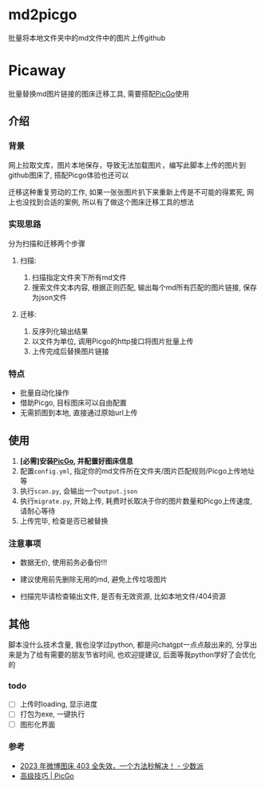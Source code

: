 # md2picgo
批量将本地文件夹中的md文件中的图片上传github
# Picaway

批量替换md图片链接的图床迁移工具, 需要搭配[PicGo](https://molunerfinn.com/PicGo/)使用

## 介绍

### 背景
网上拉取文库，图片本地保存，导致无法加载图片，编写此脚本上传的图片到github图床了, 搭配Picgo体验也还可以


迁移这种重复劳动的工作, 如果一张张图片扒下来重新上传是不可能的得累死, 网上也没找到合适的案例, 所以有了做这个图床迁移工具的想法

### 实现思路

分为扫描和迁移两个步骤

1. 扫描:
   1. 扫描指定文件夹下所有md文件
   1. 搜索文件文本内容, 根据正则匹配, 输出每个md所有匹配的图片链接, 保存为json文件


2. 迁移:
   1. 反序列化输出结果
   1. 以文件为单位, 调用Picgo的http接口将图片批量上传
   1. 上传完成后替换图片链接


### 特点

- 批量自动化操作
- 借助Picgo, 目标图床可以自由配置
- 无需抓图到本地, 直接通过原始url上传

## 使用

1. **[必需]安装[PicGo](https://molunerfinn.com/PicGo/), 并配置好图床信息**
2. 配置`config.yml`, 指定你的md文件所在文件夹/图片匹配规则/Picgo上传地址等
3. 执行`scan.py`, 会输出一个`output.json`
4. 执行`migrate.py`, 开始上传, 耗费时长取决于你的图片数量和Picgo上传速度, 请耐心等待
5. 上传完毕, 检查是否已被替换

### 注意事项

- 数据无价, 使用前务必备份!!!

- 建议使用前先删除无用的md, 避免上传垃圾图片

- 扫描完毕请检查输出文件, 是否有无效资源, 比如本地文件/404资源


## 其他

脚本没什么技术含量, 我也没学过python, 都是问chatgpt一点点敲出来的, 分享出来是为了给有需要的朋友节省时间, 也欢迎提建议, 后面等我python学好了会优化的

### todo

- [ ] 上传时loading, 显示进度
- [ ] 打包为exe, 一键执行
- [ ] 图形化界面

### 参考

- [2023 年微博图床 403 全失效，一个方法秒解决！ - 少数派](https://sspai.com/post/77650)
- [高级技巧 | PicGo](https://picgo.github.io/PicGo-Doc/zh/guide/advance.html#picgo-server%E7%9A%84%E4%BD%BF%E7%94%A8)